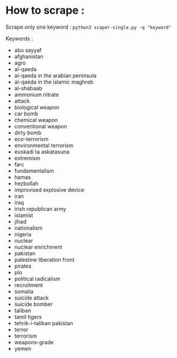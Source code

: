 # How to scrape :

Scrape only one keyword : `python3 scaper-single.py -q "keyword"`

Keywords :
- abu sayyaf
- afghanistan
- agro
- al-qaeda
- al-qaeda in the arabian peninsula
- al-qaeda in the islamic maghreb
- al-shabaab
- ammonium nitrate
- attack
- biological weapon
- car bomb
- chemical weapon
- conventional weapon
- dirty bomb
- eco-terrorism
- environmental terrorism
- euskadi ta askatasuna
- extremism
- farc
- fundamentalism
- hamas
- hezbollah
- improvised explosive device
- iran
- iraq
- irish republican army
- islamist
- jihad
- nationalism
- nigeria
- nuclear
- nuclear enrichment
- pakistan
- palestine liberation front
- pirates
- plo
- political radicalism
- recruitment
- somalia
- suicide attack
- suicide bomber
- taliban
- tamil tigers
- tehrik-i-taliban pakistan
- terror
- terrorism
- weapons-grade
- yemen
